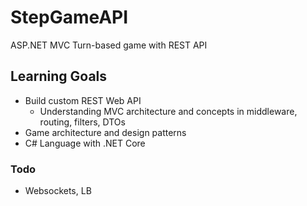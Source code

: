 # StepGameAPI
ASP.NET MVC Turn-based game with REST API

## Learning Goals
  - Build custom REST Web API
    - Understanding MVC architecture and concepts in middleware, routing, filters, DTOs
  - Game architecture and design patterns
  - C# Language with .NET Core


### Todo
  - Websockets, LB

